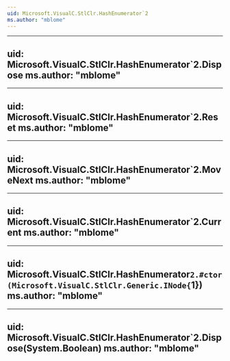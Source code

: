 ```yaml
---
uid: Microsoft.VisualC.StlClr.HashEnumerator`2
ms.author: "mblome"
---
```


---
uid: Microsoft.VisualC.StlClr.HashEnumerator`2.Dispose
ms.author: "mblome"
---

---
uid: Microsoft.VisualC.StlClr.HashEnumerator`2.Reset
ms.author: "mblome"
---

---
uid: Microsoft.VisualC.StlClr.HashEnumerator`2.MoveNext
ms.author: "mblome"
---

---
uid: Microsoft.VisualC.StlClr.HashEnumerator`2.Current
ms.author: "mblome"
---

---
uid: Microsoft.VisualC.StlClr.HashEnumerator`2.#ctor(Microsoft.VisualC.StlClr.Generic.INode{`1})
ms.author: "mblome"
---

---
uid: Microsoft.VisualC.StlClr.HashEnumerator`2.Dispose(System.Boolean)
ms.author: "mblome"
---

